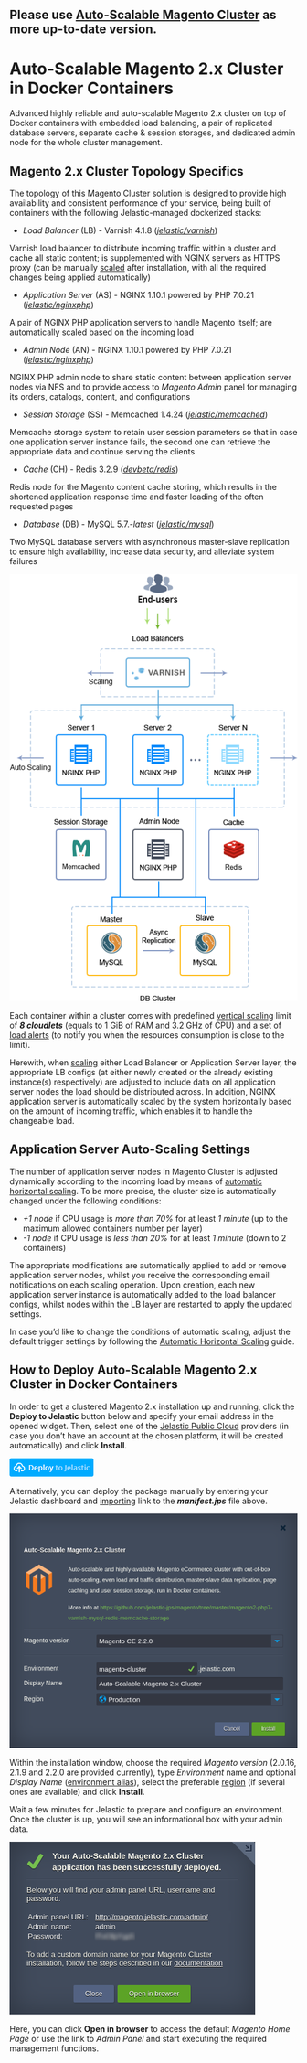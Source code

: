 ## Please use [**Auto-Scalable Magento Cluster**](https://github.com/jelastic-jps/magento-cluster) as more up-to-date version.

# Auto-Scalable Magento 2.x Cluster in Docker Containers

Advanced highly reliable and auto-scalable Magento 2.x cluster on top of Docker containers with embedded load balancing, a pair of replicated database servers, separate cache & session storages, and dedicated admin node for the whole cluster management.


## Magento 2.x Cluster Topology Specifics

The topology of this Magento Cluster solution is designed to provide high availability and consistent performance of your service, being built of containers with the following Jelastic-managed dockerized stacks:

* _Load Balancer_ (LB) - Varnish 4.1.8 (_[jelastic/varnish](https://hub.docker.com/r/jelastic/varnish/)_)

Varnish load balancer to distribute incoming traffic within a cluster and cache all static content; is supplemented with NGINX servers as HTTPS proxy (can be manually [scaled](https://docs.jelastic.com/horizontal-scaling) after installation, with all the required changes being applied automatically)


* _Application Server_ (AS) -  NGINX 1.10.1 powered by PHP 7.0.21 (_[jelastic/nginxphp](https://hub.docker.com/r/jelastic/nginxphp/)_)

A pair of NGINX PHP application servers to handle Magento itself; are automatically scaled based on the incoming load


* _Admin Node_ (AN) - NGINX 1.10.1 powered by PHP 7.0.21 (_[jelastic/nginxphp](https://hub.docker.com/r/jelastic/nginxphp/)_)

NGINX PHP admin node to share static content between application server nodes via NFS and to provide access to _Magento Admin_ panel for managing its orders, catalogs, content, and configurations

* _Session Storage_ (SS) - Memcached 1.4.24 (_[jelastic/memcached](https://hub.docker.com/r/jelastic/memcached/)_)

Memcache storage system to retain user session parameters so that in case one application server instance fails, the second one can retrieve the appropriate data and continue serving the clients  

* _Cache_ (CH) - Redis 3.2.9 (_[devbeta/redis](https://hub.docker.com/r/devbeta/redis/tags/)_)

Redis node for the Magento content cache storing, which results in the shortened application response time and faster loading of the often requested pages

* _Database_ (DB) - MySQL 5.7.-_latest_ (_[jelastic/mysql](https://hub.docker.com/r/jelastic/mysql/)_)

Two MySQL database servers with asynchronous master-slave replication to ensure high availability, increase data security, and alleviate system failures

![magento2-topology](images/magento2-topology.png)

Each container within a cluster comes with predefined [vertical scaling](https://docs.jelastic.com/automatic-vertical-scaling) limit of _**8 cloudlets**_ (equals to 1 GiB of RAM and 3.2 GHz of CPU) and a set of [load alerts](https://docs.jelastic.com/load-alerts) (to notify you when the resources consumption is close to the limit).

Herewith, when [scaling](https://docs.jelastic.com/multi-nodes) either Load Balancer or Application Server layer, the appropriate LB configs (at either newly created or the already existing instance(s) respectively) are adjusted to include data on all application server nodes the load should be distributed across. In addition, NGINX application server is automatically scaled by the system horizontally based on the amount of incoming traffic, which enables it to handle the changeable load.

## Application Server Auto-Scaling Settings

The number of application server nodes in Magento Cluster is adjusted dynamically according to the incoming load by means of [automatic horizontal scaling](https://docs.jelastic.com/automatic-horizontal-scaling). To be more precise, the cluster size is automatically changed under the following conditions:

* _+1 node_ if CPU usage is _more than 70%_ for at least _1 minute_ (up to the maximum allowed containers number per layer)
* _-1 node_ if CPU usage is _less than 20%_ for at least _1 minute_ (down to 2 containers)

The appropriate modifications are automatically applied to add or remove application server nodes, whilst you receive the corresponding email notifications on each scaling operation. Upon creation, each new application server instance is automatically added to the load balancer configs, whilst nodes within the LB layer are restarted to apply the updated settings.

In case you’d like to change the conditions of automatic scaling, adjust the default trigger settings by following the [Automatic Horizontal Scaling](https://docs.jelastic.com/automatic-horizontal-scaling) guide.


## How to Deploy Auto-Scalable Magento 2.x Cluster in Docker Containers

In order to get a clustered Magento 2.x installation up and running, click the **Deploy to Jelastic** button below and specify your email address in the opened widget. Then, select one of the [Jelastic Public Cloud](https://jelastic.cloud/) providers (in case you don’t have an account at the chosen platform, it will be created automatically) and click **Install**.

[![Deploy](images/deploy-to-jelastic.png)](https://jelastic.com/install-application/?manifest=https://raw.githubusercontent.com/jelastic-jps/magento/master/magento2-php7-varnish-mysql-redis-memcache-storage/manifest.jps)

Alternatively, you can deploy the package manually by entering your Jelastic dashboard and [importing](https://docs.jelastic.com/environment-import) link to the _**manifest.jps**_ file above.

![magento-installation](images/magento-installation.png)

Within the installation window, choose the required _Magento version_ (2.0.16, 2.1.9 and 2.2.0 are provided currently), type _Environment_ name and optional _Display Name_ ([environment alias](https://docs.jelastic.com/environment-aliases)), select the preferable [region](https://docs.jelastic.com/environment-regions) (if several ones are available) and click **Install**.

Wait a few minutes for Jelastic to prepare and configure an environment. Once the cluster is up, you will see an informational box with your admin data.

![magento-successful-install](images/magento-successful-install.png)

Here, you can click **Open in browser** to access the default _Magento Home Page_ or use the link to _Admin Panel_ and start executing the required management functions.
